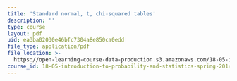 ```yaml
---
title: 'Standard normal, t, chi-squared tables'
description: ''
type: course
layout: pdf
uid: ea3ba02030e46bfc7304a8e850ca0edd
file_type: application/pdf
file_location: >-
  https://open-learning-course-data-production.s3.amazonaws.com/18-05-introduction-to-probability-and-statistics-spring-2014/ea3ba02030e46bfc7304a8e850ca0edd_MIT18_05S14_distributTable.pdf
course_id: 18-05-introduction-to-probability-and-statistics-spring-2014
---
```


